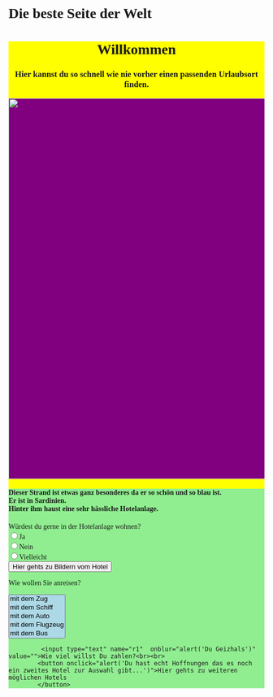 <head>
  <h1>Die beste Seite der Welt</h1>
</head>
<style type="text/css">
 div{background-color: lightgreen}
 div.willkommen{background-color: yellow}
  div.bildbackground {background-color: purple}
  option{background-color: lightblue}
h1,div{font-family: calibri}
</style>
<body>
  <div class="willkommen">
 <h1 align="center">Willkommen</h1>
		<h3 align="center">Hier kannst du so schnell wie nie vorher einen passenden Urlaubsort finden.</h3>
    <div class="bildbackground">
           <img src="bild1.jpg" width="550" height="750">
         </div>
           <div>
           <h4>Dieser Strand ist etwas ganz besonderes da er so schön und so blau ist.<br>
             Er ist in Sardinien.<br>
             Hinter ihm haust eine sehr hässliche Hotelanlage.
           </h4>
           <p> Würdest du gerne in der Hotelanlage wohnen?<br>
           <input type="radio" name="r1"  onclick="alert('Du Umweltverschmutzer!')" value="Ja">Ja<br>
           <input type="radio" name="r1"  onclick="alert('Gute Entscheidung...')" value="Nein">Nein<br>
           <input type="radio" name="r1"  onclick="alert('Ja oder Nein?')" value="Vielleicht">Vielleicht<br>
           <button onclick="alert('Äähhh... Nö :^)')">Hier gehts zu Bildern vom Hotel</button>
           <form action="select.htm">
             <p>
              Wie wollen Sie anreisen?
             </p>
             <select name="Anreise" size="5" onchange="alert(this.form.Anreise.options[this.form.Anreise.selectedIndex].value)">
               <option value="Gut, sehr Umweltfreundlich.">mit dem Zug</option>
               <option value="Du CO2 Schleuder!">mit dem Schiff</option>
               <option value="Schäm dich!">mit dem Auto</option>
               <option value="Ist das dein Ernst? Dafür wirst du büßen müssen!">mit dem Flugzeug</option>
               <option value="Du bist auf dem richtigen Weg!">mit dem Bus</option>
             </select>
            </form>

             <input type="text" name="r1"  onblur="alert('Du Geizhals')" value="">Wie viel willst Du zahlen?<br><br>
            <button onclick="alert('Du hast echt Hoffnungen das es noch ein zweites Hotel zur Auswahl gibt...')">Hier gehts zu weiteren möglichen Hotels
            </button>
 </div>
 </div>

